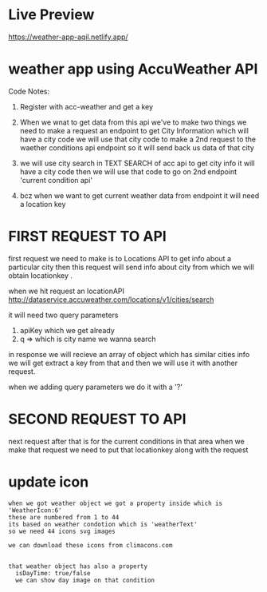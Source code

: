 

# Live Preview
https://weather-app-aqil.netlify.app/




# weather app using AccuWeather API

Code Notes:
1. Register with acc-weather and get a key
2. When we wnat to get data from this api we've to make two things
      we need to make a request an endpoint  to get City Information which will have  a city code  we will use that city code to make a 2nd request to the waether conditions api endpoint so it will send back us data of that city

      
 3. we will use city search in TEXT SEARCH  of acc api to get city info
 it will have a city code then we will use that code to go on 2nd endpoint 'current condition api'

 4. bcz when we want to get current weather data from endpoint it will need a location key


 # FIRST REQUEST TO API

 first request we need to make is to Locations API to get info about a particular city then this request will send info about city from which we will obtain locationkey .

 when we hit request an locationAPI 
 http://dataservice.accuweather.com/locations/v1/cities/search

 it will need two query parameters
 1. apiKey which we get already
 2. q => which is city name we wanna search

 in response we will recieve an array of object which has similar cities info
 we will get extract a key from that and then we will use it with another request.

 when we adding query parameters we do it with a '?'


 # SECOND REQUEST TO API

 next request after that is for the current conditions in that area when we make that request we need to put that locationkey along with the request
   

   # update icon
    when we got weather object we got a property inside which is 'WeatherIcon:6'
    these are numbered from 1 to 44
    its based on weather condotion which is 'weatherText'
    so we need 44 icons svg images

    we can download these icons from climacons.com


    that weather object has also a property 
      isDayTime: true/false  
      we can show day image on that condition